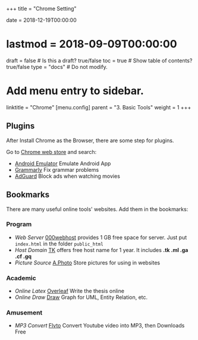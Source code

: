 +++
title = "Chrome Setting"

date = 2018-12-19T00:00:00
# lastmod = 2018-09-09T00:00:00

draft = false  # Is this a draft? true/false
toc = true  # Show table of contents? true/false
type = "docs"  # Do not modify.

# Add menu entry to sidebar.
linktitle = "Chrome"
[menu.config]
  parent = "3. Basic Tools"
  weight = 1
+++

## Plugins
After Install Chrome as the Browser, there are some step for plugins.

Go to [Chrome web store](https://chrome.google.com/webstore/category/extensions?hl=en) and search:

- [Android Emulator](https://chrome.google.com/webstore/detail/android-online-emulator/lnhnebkkgjmlgomfkkmkoaefbknopmja?hl=en) Emulate Android App
- [Grammarly](https://chrome.google.com/webstore/detail/grammarly-for-chrome/kbfnbcaeplbcioakkpcpgfkobkghlhen?hl=en) Fix grammar problems
- [AdGuard](https://chrome.google.com/webstore/detail/adguard-adblocker/bgnkhhnnamicmpeenaelnjfhikgbkllg?hl=en) Block ads when watching movies

## Bookmarks
There are many useful online tools' websites. Add them in the bookmarks:

### Program

- _Web Server_ [000webhost](https://www.000webhost.com/) provides 1 GB free space for server. Just put `index.html` in the folder `public_html`
- _Host Domain_ [TK](http://www.dot.tk/en/index.html?lang=en) offers free host name for 1 year. It includes **.tk .ml .ga .cf .gq**
- _Picture Source_ [A.Photo](https://a.photo/tonyzhou) Store pictures for using in websites

### Academic

- _Online Latex_ [Overleaf](https://www.overleaf.com) Write the thesis online
- _Online Draw_ [Draw](https://www.draw.io/) Graph for UML, Entity Relation, etc.

### Amusement

- _MP3 Convert_ [Flvto](https://www.flvto.biz/cn/) Convert Youtube video into MP3, then Downloads Free
